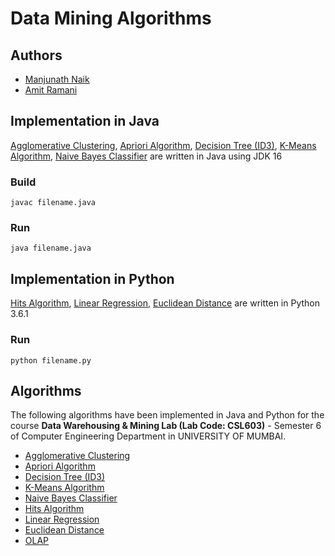 # Data Mining Algorithms

## Authors

-   [Manjunath Naik](https://github.com/Manu1ND)
-   [Amit Ramani](https://github.com/Ichigo27)

## Implementation in Java

[Agglomerative Clustering](Agglomerative_Clustering), [Apriori Algorithm](Apriori), [Decision Tree (ID3)](Decision_Tree_ID3), [K-Means Algorithm](K-Means), [Naive Bayes Classifier](Naive_Bayes_Classifier) are written in Java using JDK 16

### Build

```
javac filename.java
```

### Run

```
java filename.java
```

## Implementation in Python

[Hits Algorithm](HITS_Algorithm), [Linear Regression](Linear_Regression), [Euclidean Distance](Euclidean_Distance) are written in Python 3.6.1

### Run

```
python filename.py
```

## Algorithms

The following algorithms have been implemented in Java and Python for the course **Data Warehousing & Mining Lab (Lab Code: CSL603)** - Semester 6 of Computer Engineering Department in UNIVERSITY OF MUMBAI.

-   [Agglomerative Clustering](Agglomerative_Clustering)
-   [Apriori Algorithm](Apriori)
-   [Decision Tree (ID3)](Decision_Tree_ID3)
-   [K-Means Algorithm](K-Means)
-   [Naive Bayes Classifier](Naive_Bayes_Classifier)
-   [Hits Algorithm](HITS_Algorithm)
-   [Linear Regression](Linear_Regression)
-   [Euclidean Distance](Euclidean_Distance)
-   [OLAP](OLAP)

